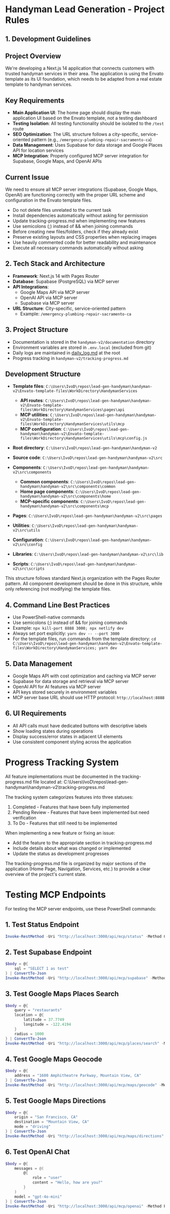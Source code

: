 # Handyman Lead Generation - Project Rules

## 1. Development Guidelines

## Project Overview
We're developing a Next.js 14 application that connects customers with trusted handyman services in their area. The application is using the Envato template as its UI foundation, which needs to be adapted from a real estate template to handyman services.

## Key Requirements
- **Main Application UI**: The home page should display the main application UI based on the Envato template, not a testing dashboard
- **Testing Isolation**: All testing functionality should be isolated to the `/test` route
- **SEO Optimization**: The URL structure follows a city-specific, service-oriented pattern (e.g., `/emergency-plumbing-repair-sacramento-ca`)
- **Data Management**: Uses Supabase for data storage and Google Places API for location services
- **MCP Integration**: Properly configured MCP server integration for Supabase, Google Maps, and OpenAI APIs

## Current Issue
We need to ensure all MCP server integrations (Supabase, Google Maps, OpenAI) are functioning correctly with the proper URL scheme and configuration in the Envato template files.

- Do not delete files unrelated to the current task
- Install dependencies automatically without asking for permission
- Update tracking-progress.md when implementing new features
- Use semicolons (;) instead of && when joining commands
- Before creating new files/folders, check if they already exist
- Preserve existing layouts and CSS properties when replacing images
- Use heavily commented code for better readability and maintenance
- Execute all necessary commands automatically without asking

## 2. Tech Stack and Architecture

- **Framework**: Next.js 14 with Pages Router
- **Database**: Supabase (PostgreSQL) via MCP server
- **API Integrations**: 
  - Google Maps API via MCP server
  - OpenAI API via MCP server
  - Supabase via MCP server
- **URL Structure**: City-specific, service-oriented pattern
  - Example: `/emergency-plumbing-repair-sacramento-ca`

## 3. Project Structure

- Documentation is stored in the `handyman-v2/documentation` directory
- Environment variables are stored in `.env.local` (excluded from git)
- Daily logs are maintained in [daily_log.md](cci:7://file:///c:/Users/IvoD/repos/lead-gen-handyman/daily_log.md:0:0-0:0) at the root
- Progress tracking in `handyman-v2/tracking-progress.md`

## Development Structure

- **Template files**: `C:\Users\IvoD\repos\lead-gen-handyman\handyman-v2\Envato-template-files\WorkDirectory\HandymanServices`
  - **API routes**: `C:\Users\IvoD\repos\lead-gen-handyman\handyman-v2\Envato-template-files\WorkDirectory\HandymanServices\pages\api`
  - **MCP utilities**: `C:\Users\IvoD\repos\lead-gen-handyman\handyman-v2\Envato-template-files\WorkDirectory\HandymanServices\utils\mcp`
  - **MCP configuration**: `C:\Users\IvoD\repos\lead-gen-handyman\handyman-v2\Envato-template-files\WorkDirectory\HandymanServices\utils\mcp\config.js`

- **Root directory**: `C:\Users\IvoD\repos\lead-gen-handyman\handyman-v2`
- **Source code**: `C:\Users\IvoD\repos\lead-gen-handyman\handyman-v2\src`
- **Components**: `C:\Users\IvoD\repos\lead-gen-handyman\handyman-v2\src\components`
  - **Common components**: `C:\Users\IvoD\repos\lead-gen-handyman\handyman-v2\src\components\common`
  - **Home page components**: `C:\Users\IvoD\repos\lead-gen-handyman\handyman-v2\src\components\home`
  - **MCP-specific components**: `C:\Users\IvoD\repos\lead-gen-handyman\handyman-v2\src\components\mcp`
- **Pages**: `C:\Users\IvoD\repos\lead-gen-handyman\handyman-v2\src\pages`
- **Utilities**: `C:\Users\IvoD\repos\lead-gen-handyman\handyman-v2\src\utils`
- **Configuration**: `C:\Users\IvoD\repos\lead-gen-handyman\handyman-v2\src\config`
- **Libraries**: `C:\Users\IvoD\repos\lead-gen-handyman\handyman-v2\src\lib`
- **Scripts**: `C:\Users\IvoD\repos\lead-gen-handyman\handyman-v2\src\scripts`

This structure follows standard Next.js organization with the Pages Router pattern. All component development should be done in this structure, while only referencing (not modifying) the template files.

## 4. Command Line Best Practices

- Use PowerShell-native commands
- Use semicolons (;) instead of && for joining commands
- Example: `npx kill-port 8888 3000; npx netlify dev`
- Always set port explicitly: `yarn dev -- --port 3000`
- For the template files, run commands from the template directory: `cd C:\Users\IvoD\repos\lead-gen-handyman\handyman-v2\Envato-template-files\WorkDirectory\HandymanServices; yarn dev`

## 5. Data Management

- Google Maps API with cost optimization and caching via MCP server
- Supabase for data storage and retrieval via MCP server
- OpenAI API for AI features via MCP server
- API keys stored securely in environment variables
- MCP server base URL should use HTTP protocol: `http://localhost:8888`

## 6. UI Requirements

- All API calls must have dedicated buttons with descriptive labels
- Show loading states during operations
- Display success/error states in adjacent UI elements
- Use consistent component styling across the application

# Progress Tracking System

All feature implementations must be documented in the tracking-progress.md file located at:
C:\Users\IvoD\repos\lead-gen-handyman\handyman-v2\tracking-progress.md

The tracking system categorizes features into three statuses:
1. Completed - Features that have been fully implemented
2. Pending Review - Features that have been implemented but need verification
3. To Do - Features that still need to be implemented

When implementing a new feature or fixing an issue:
- Add the feature to the appropriate section in tracking-progress.md
- Include details about what was changed or implemented
- Update the status as development progresses

The tracking-progress.md file is organized by major sections of the application (Home Page, Navigation, Services, etc.) to provide a clear overview of the project's current state.

# Testing MCP Endpoints

For testing the MCP server endpoints, use these PowerShell commands:

## 1. Test Status Endpoint
```powershell
Invoke-RestMethod -Uri "http://localhost:3000/api/mcp/status" -Method GET | ConvertTo-Json -Depth 5
```

## 2. Test Supabase Endpoint
```powershell
$body = @{
    sql = "SELECT 1 as test"
} | ConvertTo-Json
Invoke-RestMethod -Uri "http://localhost:3000/api/mcp/supabase" -Method POST -Body $body -ContentType "application/json" | ConvertTo-Json -Depth 5
```

## 3. Test Google Maps Places Search
```powershell
$body = @{
    query = "restaurants"
    location = @{
        latitude = 37.7749
        longitude = -122.4194
    }
    radius = 1000
} | ConvertTo-Json
Invoke-RestMethod -Uri "http://localhost:3000/api/mcp/places/search" -Method POST -Body $body -ContentType "application/json" | ConvertTo-Json -Depth 5
```

## 4. Test Google Maps Geocode
```powershell
$body = @{
    address = "1600 Amphitheatre Parkway, Mountain View, CA"
} | ConvertTo-Json
Invoke-RestMethod -Uri "http://localhost:3000/api/mcp/maps/geocode" -Method POST -Body $body -ContentType "application/json" | ConvertTo-Json -Depth 5
```

## 5. Test Google Maps Directions
```powershell
$body = @{
    origin = "San Francisco, CA"
    destination = "Mountain View, CA"
    mode = "driving"
} | ConvertTo-Json
Invoke-RestMethod -Uri "http://localhost:3000/api/mcp/maps/directions" -Method POST -Body $body -ContentType "application/json" | ConvertTo-Json -Depth 5
```

## 6. Test OpenAI Chat
```powershell
$body = @{
    messages = @(
        @{
            role = "user"
            content = "Hello, how are you?"
        }
    )
    model = "gpt-4o-mini"
} | ConvertTo-Json
Invoke-RestMethod -Uri "http://localhost:3000/api/mcp/openai" -Method POST -Body $body -ContentType "application/json" | ConvertTo-Json -Depth 5

